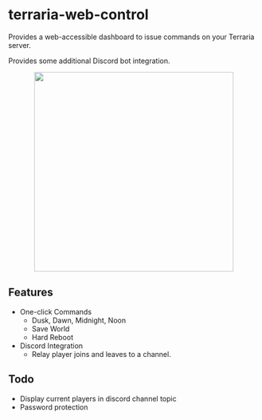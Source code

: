 # terraria-web-control
Provides a web-accessible dashboard to issue commands on your Terraria server.

Provides some additional Discord bot integration.

<p align="center">
  <img width=400 src="https://i.imgur.com/o6eBOiS.png">
</p>

## Features
- One-click Commands
  - Dusk, Dawn, Midnight, Noon
  - Save World
  - Hard Reboot
- Discord Integration
  - Relay player joins and leaves to a channel.

## Todo
- Display current players in discord channel topic
- Password protection
